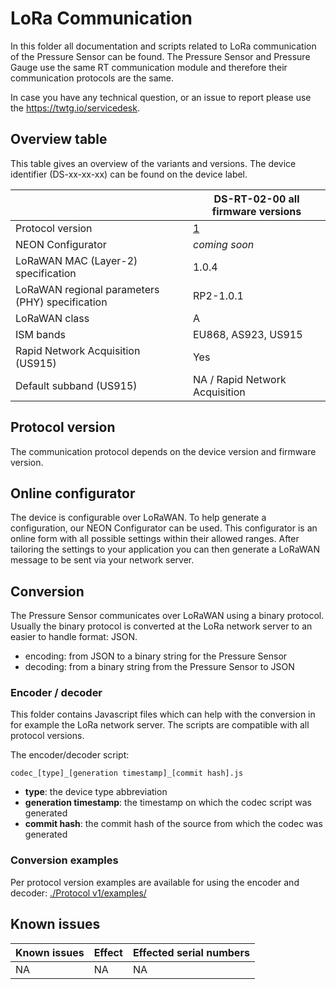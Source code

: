 # LoRa Communication

In this folder all documentation and scripts related to LoRa communication of the Pressure Sensor can be found.
The Pressure Sensor and Pressure Gauge use the same RT communication module and therefore their communication protocols are the same.

In case you have any technical question, or an issue to report please use the https://twtg.io/servicedesk.

## Overview table

This table gives an overview of the variants and versions.
The device identifier (DS-xx-xx-xx) can be found on the device label.

|                                                 | DS-RT-02-00 all firmware versions |
| ----------------------------------------------- | --------------------------------- |
| Protocol version                                | [1](./Protocol%20v1/)             |
| NEON Configurator                               | _coming soon_                     |
| LoRaWAN MAC (Layer-2) specification             | 1.0.4                             |
| LoRaWAN regional parameters (PHY) specification | RP2-1.0.1                         |
| LoRaWAN class                                   | A                                 |
| ISM bands                                       | EU868, AS923, US915               |
| Rapid Network Acquisition (US915)               | Yes                               |
| Default subband (US915)                         | NA / Rapid Network Acquisition    |

## Protocol version

The communication protocol depends on the device version and firmware version.

## Online configurator

The device is configurable over LoRaWAN.
To help generate a configuration, our NEON Configurator can be used.
This configurator is an online form with all possible settings within their allowed ranges.
After tailoring the settings to your application you can then generate a LoRaWAN message to be sent via your network server.

## Conversion

The Pressure Sensor communicates over LoRaWAN using a binary protocol.
Usually the binary protocol is converted at the LoRa network server to an easier to handle format: JSON.

- encoding: from JSON to a binary string for the Pressure Sensor
- decoding: from a binary string from the Pressure Sensor to JSON

### Encoder / decoder

This folder contains Javascript files which can help with the conversion in for example the LoRa network server.
The scripts are compatible with all protocol versions.

The encoder/decoder script:

    codec_[type]_[generation timestamp]_[commit hash].js

- **type**: the device type abbreviation
- **generation timestamp**: the timestamp on which the codec script was generated
- **commit hash**: the commit hash of the source from which the codec was generated

### Conversion examples

Per protocol version examples are available for using the encoder and decoder: [./Protocol v1/examples/](./Protocol%20v1/examples/)

## Known issues

| Known issues | Effect | Effected serial numbers |
| ------------ | ------ | ----------------------- |
| NA           | NA     | NA                      |
